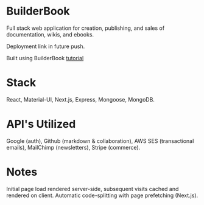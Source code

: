 # BuilderBook
Full stack web application for creation, publishing, and sales of documentation, wikis, and ebooks.

Deployment link in future push.

Built using BuilderBook [tutorial](https://builderbook.org/)

# Stack
React, Material-UI, Next.js, Express, Mongoose, MongoDB.

# API's Utilized
Google (auth), Github (markdown & collaboration), AWS SES (transactional emails), MailChimp (newsletters), Stripe (commerce).

# Notes
Initial page load rendered server-side, subsequent visits cached and rendered on client. Automatic code-splitting with page prefetching (Next.js).


